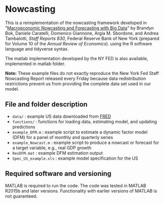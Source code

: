 # Nowcasting

This is a reimplementation of the nowcasting framework developed in
"[Macroeconomic Nowcasting and Forecasting with Big Data](https://www.newyorkfed.org/research/staff_reports/sr830.html)" by Brandyn Bok, Daniele Caratelli, Domenico Giannone, Argia M. Sbordone, and Andrea Tambalotti, *Staff Reports 830*, Federal Reserve Bank of New York (prepared for Volume 10 of the *Annual Review of Economics*).
using the R software language and tidyverse syntax.

The matlab implementation developed by the NY FED is also available,
implemented in matlab folder.

**Note:** These example files do not exactly reproduce 
the New York Fed Staff Nowcasting Report released every Friday 
because data redistribution restrictions prevent us from 
providing the complete data set used in our model.


## File and folder description

* `data/` : example US data downloaded from [FRED](https://fred.stlouisfed.org/)
* `functions/` : functions for loading data, estimating model, and updating predictions
* `example_DFM.m` : example script to estimate a dynamic factor model (DFM) for a panel of monthly and quarterly series
* `example_Nowcast.m` : example script to produce a nowcast or forecast for a target variable, e.g., real GDP growth
* `ResDFM.mat` : example DFM estimation output
* `Spec_US_example.xls` : example model specification for the US


## Required software and versioning

MATLAB is required to run the code. 
The code was tested in MATLAB R2015b and later versions. 
Functionality with earlier versions of MATLAB is not guaranteed.
